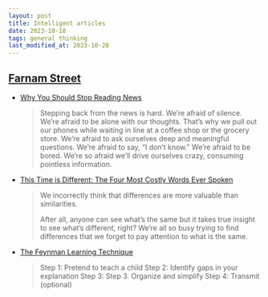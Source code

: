 ```yaml
---
layout: post
title: Intelligent articles
date: 2023-10-18
tags: general thinking
last_modified_at: 2023-10-28
---
```


## [Farnam Street](https://fs.blog/)

- [Why You Should Stop Reading News](https://fs.blog/stop-reading-news/)

    > Stepping back from the news is hard. We’re afraid of silence. We’re afraid to be alone with our thoughts. That’s why we pull out our phones while waiting in line at a coffee shop or the grocery store. We’re afraid to ask ourselves deep and meaningful questions. We’re afraid to say, “I don’t know.” We’re afraid to be bored. We’re so afraid we’ll drive ourselves crazy, consuming pointless information.

* [This Time is Different: The Four Most Costly Words Ever Spoken](https://fs.blog/this-time-is-different/)

    > We incorrectly think that differences are more valuable than similarities.
    > 
    > After all, anyone can see what’s the same but it takes true insight to see what’s different, right? We’re all so busy trying to find differences that we forget to pay attention to what is the same.

* [The Feynman Learning Technique](https://fs.blog/feynman-learning-technique/)

    > Step 1: Pretend to teach a child
    > Step 2: Identify gaps in your explanation
    > Step 3: Step 3. Organize and simplify
    > Step 4: Transmit (optional)